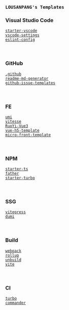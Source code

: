 <samp><b>LOUSANPANG's Templates</b></samp>

### Visual Studio Code
[`starter-vscode`](https://github.com/antfu/starter-vscode)<br>
[`vscode-settings`](https://github.com/LOUSANPANG/vscode-settings)<br>
[`eslint-config`](https://github.com/antfu/eslint-config)<br>
<br>
<br>


### GitHub
[`.github`](https://github.com/antfu/.github)<br>
[`readme-md-generator`](https://github.com/kefranabg/readme-md-generator)<br>
[`github-issue-templates`](https://github.com/stevemao/github-issue-templates)<br>
<br>
<br>


### FE
[`umi`](https://github.com/umijs/umi)<br>
[`vitesse`](https://github.com/LOUSANPANG/vitesse)<br>
[`RuoYi-Vue3`](https://github.com/yangzongzhuan/RuoYi-Vue3)<br>
[`vue-h5-template`](https://github.com/sunniejs/vue-h5-template)<br>
[`micro-front-template`](https://github.com/a1029563229/micro-front-template)<br>
<br>
<br>


### NPM
[`starter-ts`](https://github.com/LOUSANPANG/starter-ts)<br>
[`father`](https://github.com/LOUSANPANG/father)<br>
[`starter-turbo`](https://github.com/LOUSANPANG/starter-turbo)<br>
<br>
<br>


### SSG
[`vitepress`](https://github.com/vuejs/vitepress)<br>
[`dumi`](https://github.com/LOUSANPANG/dumi)<br>
<br>
<br>


### Build
[`webpack`](https://github.com/webpack/webpack)<br>
[`rollup`](https://github.com/rollup/rollup)<br>
[`unbuild`](https://github.com/unjs/unbuild)<br>
[`vite`](https://github.com/vitejs/vite)<br>
<br>
<br>


### CI
[`turbo`](https://github.com/vercel/turbo)<br>
[`commander`](https://github.com/tj/commander.js)<br>
<br>
<br>
